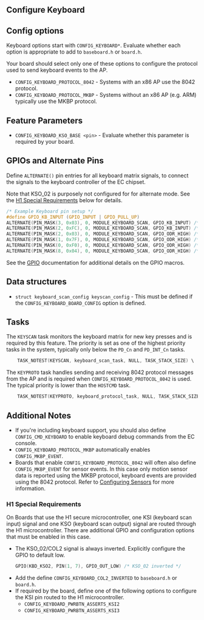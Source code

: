 ## Configure Keyboard

## Config options

Keyboard options start with `CONFIG_KEYBOARD*`. Evaluate whether each option is
appropriate to add to `baseboard.h` or `board.h`.

Your board should select only one of these options to configure the protocol
used to send keyboard events to the AP.

- `CONFIG_KEYBOARD_PROTOCOL_8042` - Systems with an x86 AP use the 8042
  protocol.
- `CONFIG_KEYBOARD_PROTOCOL_MKBP` - Systems without an x86 AP (e.g. ARM)
  typically use the MKBP protocol.

## Feature Parameters

- `CONFIG_KEYBOARD_KSO_BASE <pin>` - Evaluate whether this parameter is required
  by your board.

## GPIOs and Alternate Pins

Define `ALTERNATE()` pin entries for all keyboard matrix signals, to connect the
signals to the keyboard controller of the EC chipset.

Note that KSO_02 is purposely not configured for for alternate mode. See the [H1
Special Requirements](#H1-Special-Requirements) below for details.

```c
/* Example Keyboard pin setup */
#define GPIO_KB_INPUT (GPIO_INPUT | GPIO_PULL_UP)
ALTERNATE(PIN_MASK(3, 0x03), 0, MODULE_KEYBOARD_SCAN, GPIO_KB_INPUT) /* KSI_00-01 */
ALTERNATE(PIN_MASK(2, 0xFC), 0, MODULE_KEYBOARD_SCAN, GPIO_KB_INPUT) /* KSI_02-07 */
ALTERNATE(PIN_MASK(2, 0x03), 0, MODULE_KEYBOARD_SCAN, GPIO_ODR_HIGH) /* KSO_00-01 */
ALTERNATE(PIN_MASK(1, 0x7F), 0, MODULE_KEYBOARD_SCAN, GPIO_ODR_HIGH) /* KSO_03-09 */
ALTERNATE(PIN_MASK(0, 0xF0), 0, MODULE_KEYBOARD_SCAN, GPIO_ODR_HIGH) /* KSO_10-13 */
ALTERNATE(PIN_MASK(8, 0x04), 0, MODULE_KEYBOARD_SCAN, GPIO_ODR_HIGH) /* KSO_14    */
```

See the [GPIO](./gpio.md) documentation for additional details on the GPIO
macros.

## Data structures

- `struct keyboard_scan_config keyscan_config` - This must be defined if the
  `CONFIG_KEYBOARD_BOARD_CONFIG` option is defined.

## Tasks

The `KEYSCAN` task monitors the keyboard matrix for new key presses and is
required by this feature. The priority is set as one of the highest priority
tasks in the system, typically only below the `PD_Cn` and `PD_INT_Cn` tasks.

```c
    TASK_NOTEST(KEYSCAN, keyboard_scan_task, NULL, TASK_STACK_SIZE) \
```

The `KEYPROTO` task handles sending and receiving 8042 protocol messages from
the AP and is required when `CONFIG_KEYBOARD_PROTOCOL_8042` is used. The typical
priority is lower than the `HOSTCMD` task.

```c
    TASK_NOTEST(KEYPROTO, keyboard_protocol_task, NULL, TASK_STACK_SIZE) \
```

## Additional Notes

- If you're including keyboard support, you should also define
  `CONFIG_CMD_KEYBOARD` to enable keyboard debug commands from the EC console.
- `CONFIG_KEYBOARD_PROTOCOL_MKBP` automatically enables `CONFIG_MKBP_EVENT`.
- Boards that enable `CONFIG_KEYBOARD_PROTOCOL_8042` will often also define
  `CONFIG_MKBP_EVENT` for sensor events. In this case only motion sensor data is
  reported using the MKBP protocol, keyboard events are provided using the 8042
  protocol. Refer to [Configuring Sensors](./motion_sensors.md) for more
  information.

### H1 Special Requirements
On Boards that use the H1 secure microcontroller, one KSI (keyboard scan input)
signal and one KSO (keyboard scan output) signal are routed through the H1
microcontroller. There are additional GPIO and configuration options that must
be enabled in this case.
- The KSO_02/COL2 signal is always inverted. Explicitly configure the GPIO to
  default low.
  ```c
  GPIO(KBD_KSO2, PIN(1, 7), GPIO_OUT_LOW) /* KSO_02 inverted */
  ```
- Add the define `CONFIG_KEYBOARD_COL2_INVERTED` to `baseboard.h` or `board.h`.
- If required by the board, define one of the following options to configure the
  KSI pin routed to the H1 microcontroller.
    - `CONFIG_KEYBOARD_PWRBTN_ASSERTS_KSI2`
    - `CONFIG_KEYBOARD_PWRBTN_ASSERTS_KSI3`

